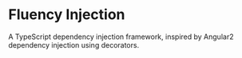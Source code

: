 # Fluency Injection
A TypeScript dependency injection framework, inspired by Angular2 dependency injection using decorators.
